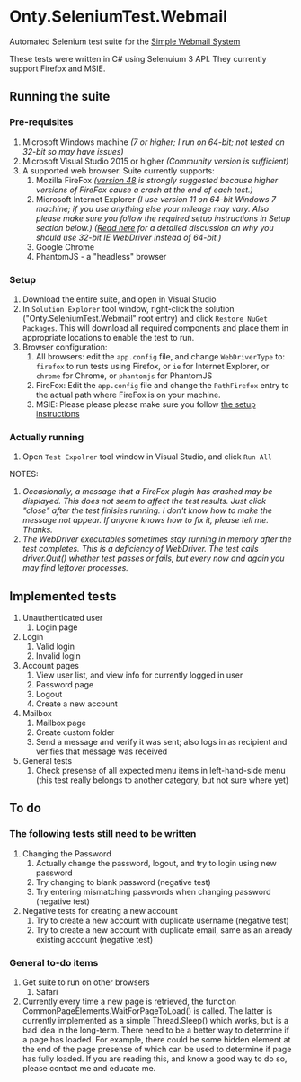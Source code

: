 # Onty.SeleniumTest.Webmail

Automated Selenium test suite for the 
[Simple Webmail System](https://github.com/ontytoom/onty-webmail-ruby)

These tests were written in C# using Selenuium 3 API. 
They currently support Firefox and MSIE.


## Running the suite

### Pre-requisites

1. Microsoft Windows machine 
   _(7 or higher; I run on 64-bit; not tested on 32-bit so may have issues)_
1. Microsoft Visual Studio 2015 or higher 
   _(Community version is sufficient)_
1. A supported web browser.  Suite currently supports:
   1. Mozilla FireFox _([version 48](https://ftp.mozilla.org/pub/firefox/releases/48.0.2/)
      is strongly suggested because higher versions of FireFox cause a crash 
      at the end of each test.)_
   1. Microsoft Internet Explorer _(I use version 11 on 64-bit Windows 7 machine; if you use anything
      else your mileage may vary. Also please make sure you follow the required setup instructions 
      in Setup section below.)_
      _([Read here](http://jimevansmusic.blogspot.com/2014/09/screenshots-sendkeys-and-sixty-four.html)
      for a detailed discussion on why you should use 32-bit IE WebDriver instead of 64-bit.)_
   1. Google Chrome
   1. PhantomJS - a "headless" browser

### Setup

1. Download the entire suite, and open in Visual Studio
1. In ``Solution Explorer`` tool window, right-click the solution
   ("Onty.SeleniumTest.Webmail" root entry) and click ``Restore NuGet Packages``. 
   This will download all required components and place them in 
   appropriate locations to enable the test to run.
1. Browser configuration:
   1. All browsers: edit the ``app.config`` file, and change ``WebDriverType`` to:
      ``firefox`` to run tests using Firefox, or ``ie`` for Internet Explorer, 
      or ``chrome`` for Chrome, or ``phantomjs`` for PhantomJS
   1. FireFox: Edit the ``app.config`` file and change the ``PathFirefox`` 
      entry to the actual path where FireFox is on your machine.
   1. MSIE: Please please please make sure you follow
      [the setup instructions](https://github.com/SeleniumHQ/selenium/wiki/InternetExplorerDriver#required-configuration)


### Actually running

1. Open ``Test Expolrer`` tool window in Visual Studio, and click ``Run All``

NOTES:
 
1. _Occasionally, a message that a FireFox plugin has crashed may be displayed.
   This does not seem to affect the test results. Just click "close" after the test
   finisies running. I don't know how to make the message not appear.
   If anyone knows how to fix it, please tell me. Thanks._
1. _The WebDriver executables sometimes stay running in memory after the test completes.
   This is a deficiency of WebDriver. The test calls driver.Quit() whether test passes
   or fails, but every now and again you may find leftover processes._


## Implemented tests

1. Unauthenticated user
   1. Login page
1. Login
   1. Valid login
   1. Invalid login
1. Account pages
   1. View user list, and view info for currently logged in user
   1. Password page
   1. Logout
   1. Create a new account
1. Mailbox
   1. Mailbox page
   1. Create custom folder
   1. Send a message and verify it was sent; also logs in as recipient and 
      verifies that message was received
1. General tests
   1. Check presense of all expected menu items in left-hand-side menu 
      (this test really belongs to another category, but not sure where yet)

   
## To do

### The following tests still need to be written

1. Changing the Password
   1. Actually change the password, logout, and try to login using new password
   1. Try changing to blank password (negative test)
   1. Try entering mismatching passwords when changing password (negative test)
1. Negative tests for creating a new account
   1. Try to create a new account with duplicate username (negative test)
   1. Try to create a new account with duplicate email, same as an already existing account (negative test)

### General to-do items

1. Get suite to run on other browsers
   1. Safari
1. Currently every time a new page is retrieved, 
   the function CommonPageElements.WaitForPageToLoad() is called.
   The latter is currently implemented as a simple Thread.Sleep()
   which works, but is a bad idea in the long-term. 
   There need to be a better way to determine if a page has loaded.
   For example, there could be some hidden element at the end of the page
   presense of which can be used to determine if page has fully loaded.
   If you are reading this, and know a good way to do so, please contact me
   and educate me.

